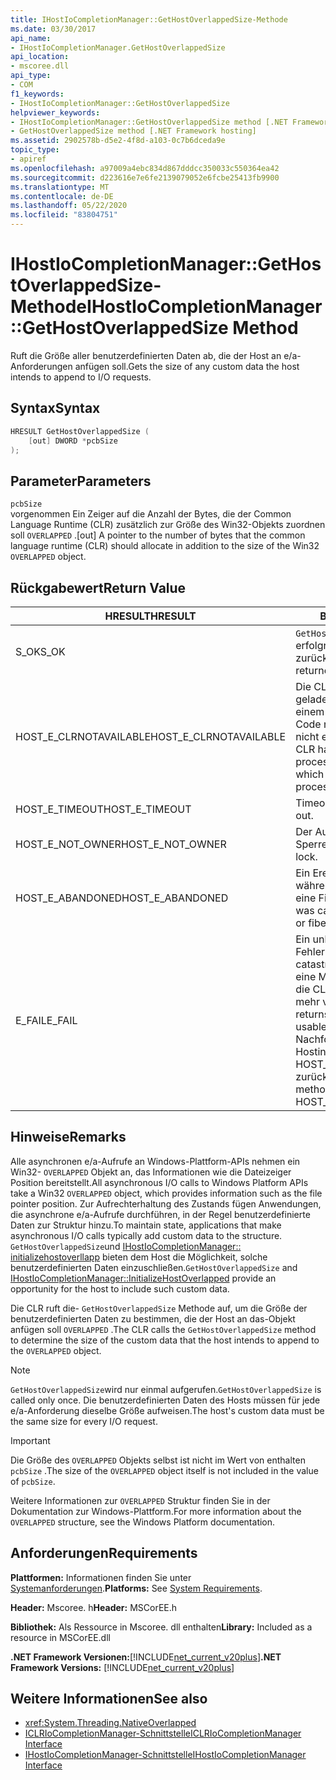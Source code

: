 ```yaml
---
title: IHostIoCompletionManager::GetHostOverlappedSize-Methode
ms.date: 03/30/2017
api_name:
- IHostIoCompletionManager.GetHostOverlappedSize
api_location:
- mscoree.dll
api_type:
- COM
f1_keywords:
- IHostIoCompletionManager::GetHostOverlappedSize
helpviewer_keywords:
- IHostIoCompletionManager::GetHostOverlappedSize method [.NET Framework hosting]
- GetHostOverlappedSize method [.NET Framework hosting]
ms.assetid: 2902578b-d5e2-4f8d-a103-0c7b6dceda9e
topic_type:
- apiref
ms.openlocfilehash: a97009a4ebc834d867dddcc350033c550364ea42
ms.sourcegitcommit: d223616e7e6fe2139079052e6fcbe25413fb9900
ms.translationtype: MT
ms.contentlocale: de-DE
ms.lasthandoff: 05/22/2020
ms.locfileid: "83804751"
---
```

# <a name="ihostiocompletionmanagergethostoverlappedsize-method"></a><span data-ttu-id="5ab25-102">IHostIoCompletionManager::GetHostOverlappedSize-Methode</span><span class="sxs-lookup"><span data-stu-id="5ab25-102">IHostIoCompletionManager::GetHostOverlappedSize Method</span></span>
<span data-ttu-id="5ab25-103">Ruft die Größe aller benutzerdefinierten Daten ab, die der Host an e/a-Anforderungen anfügen soll.</span><span class="sxs-lookup"><span data-stu-id="5ab25-103">Gets the size of any custom data the host intends to append to I/O requests.</span></span>  
  
## <a name="syntax"></a><span data-ttu-id="5ab25-104">Syntax</span><span class="sxs-lookup"><span data-stu-id="5ab25-104">Syntax</span></span>  
  
```cpp  
HRESULT GetHostOverlappedSize (  
    [out] DWORD *pcbSize  
);  
```  
  
## <a name="parameters"></a><span data-ttu-id="5ab25-105">Parameter</span><span class="sxs-lookup"><span data-stu-id="5ab25-105">Parameters</span></span>  
 `pcbSize`  
 <span data-ttu-id="5ab25-106">vorgenommen Ein Zeiger auf die Anzahl der Bytes, die der Common Language Runtime (CLR) zusätzlich zur Größe des Win32-Objekts zuordnen soll `OVERLAPPED` .</span><span class="sxs-lookup"><span data-stu-id="5ab25-106">[out] A pointer to the number of bytes that the common language runtime (CLR) should allocate in addition to the size of the Win32 `OVERLAPPED` object.</span></span>  
  
## <a name="return-value"></a><span data-ttu-id="5ab25-107">Rückgabewert</span><span class="sxs-lookup"><span data-stu-id="5ab25-107">Return Value</span></span>  
  
|<span data-ttu-id="5ab25-108">HRESULT</span><span class="sxs-lookup"><span data-stu-id="5ab25-108">HRESULT</span></span>|<span data-ttu-id="5ab25-109">BESCHREIBUNG</span><span class="sxs-lookup"><span data-stu-id="5ab25-109">Description</span></span>|  
|-------------|-----------------|  
|<span data-ttu-id="5ab25-110">S_OK</span><span class="sxs-lookup"><span data-stu-id="5ab25-110">S_OK</span></span>|<span data-ttu-id="5ab25-111">`GetHostOverlappedSize`wurde erfolgreich zurückgegeben.</span><span class="sxs-lookup"><span data-stu-id="5ab25-111">`GetHostOverlappedSize` returned successfully.</span></span>|  
|<span data-ttu-id="5ab25-112">HOST_E_CLRNOTAVAILABLE</span><span class="sxs-lookup"><span data-stu-id="5ab25-112">HOST_E_CLRNOTAVAILABLE</span></span>|<span data-ttu-id="5ab25-113">Die CLR wurde nicht in einen Prozess geladen, oder die CLR befindet sich in einem Zustand, in dem Sie verwalteten Code nicht ausführen oder den-Befehl nicht erfolgreich verarbeiten kann.</span><span class="sxs-lookup"><span data-stu-id="5ab25-113">The CLR has not been loaded into a process, or the CLR is in a state in which it cannot run managed code or process the call successfully.</span></span>|  
|<span data-ttu-id="5ab25-114">HOST_E_TIMEOUT</span><span class="sxs-lookup"><span data-stu-id="5ab25-114">HOST_E_TIMEOUT</span></span>|<span data-ttu-id="5ab25-115">Timeout des Aufrufes.</span><span class="sxs-lookup"><span data-stu-id="5ab25-115">The call timed out.</span></span>|  
|<span data-ttu-id="5ab25-116">HOST_E_NOT_OWNER</span><span class="sxs-lookup"><span data-stu-id="5ab25-116">HOST_E_NOT_OWNER</span></span>|<span data-ttu-id="5ab25-117">Der Aufrufer ist nicht Besitzer der Sperre.</span><span class="sxs-lookup"><span data-stu-id="5ab25-117">The caller does not own the lock.</span></span>|  
|<span data-ttu-id="5ab25-118">HOST_E_ABANDONED</span><span class="sxs-lookup"><span data-stu-id="5ab25-118">HOST_E_ABANDONED</span></span>|<span data-ttu-id="5ab25-119">Ein Ereignis wurde abgebrochen, während ein blockierter Thread oder eine Fiber darauf wartete.</span><span class="sxs-lookup"><span data-stu-id="5ab25-119">An event was canceled while a blocked thread or fiber was waiting on it.</span></span>|  
|<span data-ttu-id="5ab25-120">E_FAIL</span><span class="sxs-lookup"><span data-stu-id="5ab25-120">E_FAIL</span></span>|<span data-ttu-id="5ab25-121">Ein unbekannter schwerwiegender Fehler ist aufgetreten.</span><span class="sxs-lookup"><span data-stu-id="5ab25-121">An unknown catastrophic failure occurred.</span></span> <span data-ttu-id="5ab25-122">Wenn eine Methode E_FAIL zurückgibt, ist die CLR innerhalb des Prozesses nicht mehr verwendbar.</span><span class="sxs-lookup"><span data-stu-id="5ab25-122">When a method returns E_FAIL, the CLR is no longer usable within the process.</span></span> <span data-ttu-id="5ab25-123">Nachfolgende Aufrufe von Hostingmethoden geben HOST_E_CLRNOTAVAILABLE zurück.</span><span class="sxs-lookup"><span data-stu-id="5ab25-123">Subsequent calls to hosting methods return HOST_E_CLRNOTAVAILABLE.</span></span>|  
  
## <a name="remarks"></a><span data-ttu-id="5ab25-124">Hinweise</span><span class="sxs-lookup"><span data-stu-id="5ab25-124">Remarks</span></span>  
 <span data-ttu-id="5ab25-125">Alle asynchronen e/a-Aufrufe an Windows-Plattform-APIs nehmen ein Win32- `OVERLAPPED` Objekt an, das Informationen wie die Dateizeiger Position bereitstellt.</span><span class="sxs-lookup"><span data-stu-id="5ab25-125">All asynchronous I/O calls to Windows Platform APIs take a Win32 `OVERLAPPED` object, which provides information such as the file pointer position.</span></span> <span data-ttu-id="5ab25-126">Zur Aufrechterhaltung des Zustands fügen Anwendungen, die asynchrone e/a-Aufrufe durchführen, in der Regel benutzerdefinierte Daten zur Struktur hinzu.</span><span class="sxs-lookup"><span data-stu-id="5ab25-126">To maintain state, applications that make asynchronous I/O calls typically add custom data to the structure.</span></span> <span data-ttu-id="5ab25-127">`GetHostOverlappedSize`und [IHostIoCompletionManager:: initializehostoverllapp](ihostiocompletionmanager-initializehostoverlapped-method.md) bieten dem Host die Möglichkeit, solche benutzerdefinierten Daten einzuschließen.</span><span class="sxs-lookup"><span data-stu-id="5ab25-127">`GetHostOverlappedSize` and [IHostIoCompletionManager::InitializeHostOverlapped](ihostiocompletionmanager-initializehostoverlapped-method.md) provide an opportunity for the host to include such custom data.</span></span>  
  
 <span data-ttu-id="5ab25-128">Die CLR ruft die- `GetHostOverlappedSize` Methode auf, um die Größe der benutzerdefinierten Daten zu bestimmen, die der Host an das-Objekt anfügen soll `OVERLAPPED` .</span><span class="sxs-lookup"><span data-stu-id="5ab25-128">The CLR calls the `GetHostOverlappedSize` method to determine the size of the custom data that the host intends to append to the `OVERLAPPED` object.</span></span>  
  
> [!NOTE]
> <span data-ttu-id="5ab25-129">`GetHostOverlappedSize`wird nur einmal aufgerufen.</span><span class="sxs-lookup"><span data-stu-id="5ab25-129">`GetHostOverlappedSize` is called only once.</span></span> <span data-ttu-id="5ab25-130">Die benutzerdefinierten Daten des Hosts müssen für jede e/a-Anforderung dieselbe Größe aufweisen.</span><span class="sxs-lookup"><span data-stu-id="5ab25-130">The host's custom data must be the same size for every I/O request.</span></span>  
  
> [!IMPORTANT]
> <span data-ttu-id="5ab25-131">Die Größe des `OVERLAPPED` Objekts selbst ist nicht im Wert von enthalten `pcbSize` .</span><span class="sxs-lookup"><span data-stu-id="5ab25-131">The size of the `OVERLAPPED` object itself is not included in the value of `pcbSize`.</span></span>  
  
 <span data-ttu-id="5ab25-132">Weitere Informationen zur `OVERLAPPED` Struktur finden Sie in der Dokumentation zur Windows-Plattform.</span><span class="sxs-lookup"><span data-stu-id="5ab25-132">For more information about the `OVERLAPPED` structure, see the Windows Platform documentation.</span></span>  
  
## <a name="requirements"></a><span data-ttu-id="5ab25-133">Anforderungen</span><span class="sxs-lookup"><span data-stu-id="5ab25-133">Requirements</span></span>  
 <span data-ttu-id="5ab25-134">**Plattformen:** Informationen finden Sie unter [Systemanforderungen](../../get-started/system-requirements.md).</span><span class="sxs-lookup"><span data-stu-id="5ab25-134">**Platforms:** See [System Requirements](../../get-started/system-requirements.md).</span></span>  
  
 <span data-ttu-id="5ab25-135">**Header:** Mscoree. h</span><span class="sxs-lookup"><span data-stu-id="5ab25-135">**Header:** MSCorEE.h</span></span>  
  
 <span data-ttu-id="5ab25-136">**Bibliothek:** Als Ressource in Mscoree. dll enthalten</span><span class="sxs-lookup"><span data-stu-id="5ab25-136">**Library:** Included as a resource in MSCorEE.dll</span></span>  
  
 <span data-ttu-id="5ab25-137">**.NET Framework Versionen:**[!INCLUDE[net_current_v20plus](../../../../includes/net-current-v20plus-md.md)]</span><span class="sxs-lookup"><span data-stu-id="5ab25-137">**.NET Framework Versions:** [!INCLUDE[net_current_v20plus](../../../../includes/net-current-v20plus-md.md)]</span></span>  
  
## <a name="see-also"></a><span data-ttu-id="5ab25-138">Weitere Informationen</span><span class="sxs-lookup"><span data-stu-id="5ab25-138">See also</span></span>

- <xref:System.Threading.NativeOverlapped>
- [<span data-ttu-id="5ab25-139">ICLRIoCompletionManager-Schnittstelle</span><span class="sxs-lookup"><span data-stu-id="5ab25-139">ICLRIoCompletionManager Interface</span></span>](iclriocompletionmanager-interface.md)
- [<span data-ttu-id="5ab25-140">IHostIoCompletionManager-Schnittstelle</span><span class="sxs-lookup"><span data-stu-id="5ab25-140">IHostIoCompletionManager Interface</span></span>](ihostiocompletionmanager-interface.md)
